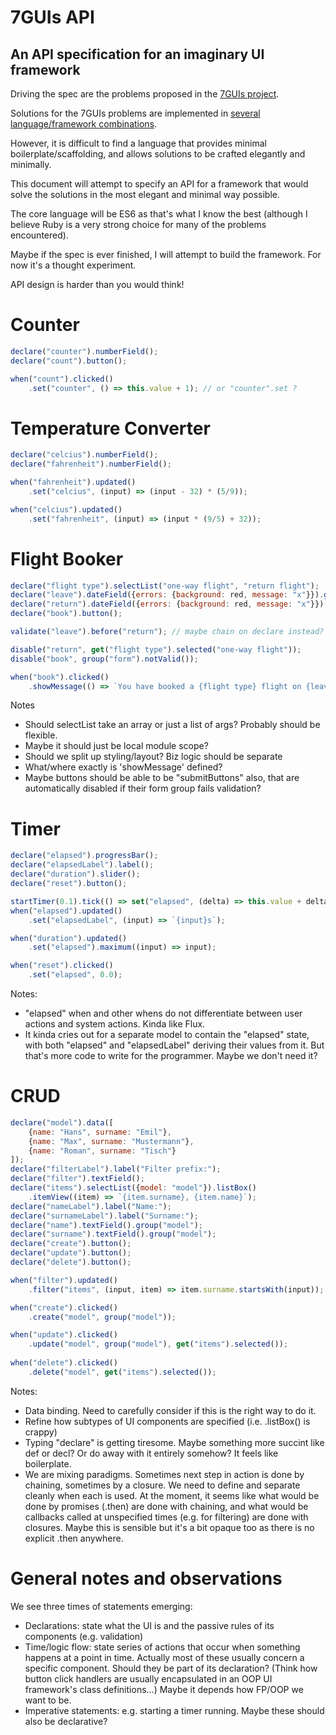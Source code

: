 # 7GUIs API

## An API specification for an imaginary UI framework

Driving the spec are the problems proposed in the [7GUIs project](https://github.com/eugenkiss/7guis/wiki).

Solutions for the 7GUIs problems are implemented in [several language/framework combinations](https://github.com/eugenkiss/7guis).

However, it is difficult to find a language that provides minimal boilerplate/scaffolding, and allows solutions to be crafted elegantly and minimally.

This document will attempt to specify an API for a framework that would solve the solutions in the most elegant and minimal way possible.

The core language will be ES6 as that's what I know the best (although I believe Ruby is a very strong choice for many of the problems encountered).

Maybe if the spec is ever finished, I will attempt to build the framework. For now it's a thought experiment.

API design is harder than you would think!

# Counter

```javascript
declare("counter").numberField();
declare("count").button();

when("count").clicked()
	.set("counter", () => this.value + 1); // or "counter".set ?
```

# Temperature Converter

```javascript
declare("celcius").numberField();
declare("fahrenheit").numberField();

when("fahrenheit").updated()
	.set("celcius", (input) => (input - 32) * (5/9));

when("celcius").updated()
	.set("fahrenheit", (input) => (input * (9/5) + 32));
```

# Flight Booker

```javascript
declare("flight type").selectList("one-way flight", "return flight");
declare("leave").dateField({errors: {background: red, message: "x"}}).group("form");
declare("return").dateField({errors: {background: red, message: "x"}}).group("form");
declare("book").button();

validate("leave").before("return"); // maybe chain on declare instead?

disable("return", get("flight type").selected("one-way flight"));
disable("book", group("form").notValid());

when("book").clicked()
	.showMessage(() => `You have booked a {flight type} flight on {leave}`); // TODO: if return also show 'and {return}'
```

Notes
* Should selectList take an array or just a list of args? Probably should be flexible.
* Maybe it should just be local module scope?
* Should we split up styling/layout? Biz logic should be separate
* What/where exactly is 'showMessage' defined?
* Maybe buttons should be able to be "submitButtons" also, that are automatically disabled if their form group fails validation?


# Timer

```javascript
declare("elapsed").progressBar();
declare("elapsedLabel").label();
declare("duration").slider();
declare("reset").button();

startTimer(0.1).tick(() => set("elapsed", (delta) => this.value + delta)); // implies timer passes delta as input.
when("elapsed").updated()
	.set("elapsedLabel", (input) => `{input}s`);

when("duration").updated()
	.set("elapsed").maximum((input) => input);

when("reset").clicked()
	.set("elapsed", 0.0);
```

Notes:
* "elapsed" when and other whens do not differentiate between user actions and system actions. Kinda like Flux.
* It kinda cries out for a separate model to contain the "elapsed" state, with both "elapsed" and "elapsedLabel" deriving their values from it. But that's more code to write for the programmer. Maybe we don't need it?


# CRUD

```javascript
declare("model").data([
	{name: "Hans", surname: "Emil"},
	{name: "Max", surname: "Mustermann"},
	{name: "Roman", surname: "Tisch"}
]);
declare("filterLabel").label("Filter prefix:");
declare("filter").textField();
declare("items").selectList({model: "model"}).listBox()
	.itemView((item) => `{item.surname}, {item.name}`);
declare("nameLabel").label("Name:");
declare("surnameLabel").label("Surname:");
declare("name").textField().group("model");
declare("surname").textField().group("model");
declare("create").button();
declare("update").button();
declare("delete").button();

when("filter").updated()
	.filter("items", (input, item) => item.surname.startsWith(input)); // very tricky. How does function pass input from filter with item from items? API strangeness. It's very concise and quite readable, though.

when("create").clicked()
	.create("model", group("model"));

when("update").clicked()
	.update("model", group("model"), get("items").selected());
	
when("delete").clicked()
	.delete("model", get("items").selected());
```

Notes:
* Data binding. Need to carefully consider if this is the right way to do it.
* Refine how subtypes of UI components are specified (i.e. .listBox() is crappy)
* Typing "declare" is getting tiresome. Maybe something more succint like def or decl? Or do away with it entirely somehow? It feels like boilerplate.
* We are mixing paradigms. Sometimes next step in action is done by chaining, sometimes by a closure. We need to define and separate cleanly when each is used. At the moment, it seems like what would be done by promises (.then) are done with chaining, and what would be callbacks called at unspecified times (e.g. for filtering) are done with closures. Maybe this is sensible but it's a bit opaque too as there is no explicit .then anywhere.

# General notes and observations

We see three times of statements emerging:
* Declarations: state what the UI is and the passive rules of its components (e.g. validation)
* Time/logic flow: state series of actions that occur when something happens at a point in time. Actually most of these usually concern a specific component. Should they be part of its declaration? (Think how button click handlers are usually encapsulated in an OOP UI framework's class definitions...) Maybe it depends how FP/OOP we want to be.
* Imperative statements: e.g. starting a timer running. Maybe these should also be declarative?
